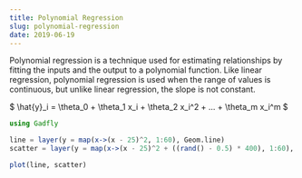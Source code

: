 ```yaml
---
title: Polynomial Regression
slug: polynomial-regression
date: 2019-06-19
---
```


Polynomial regression is a technique used for estimating relationships by fitting the inputs and the output to a polynomial function. Like linear regression, polynomial regression is used when the range of values is continuous, but unlike linear regression, the slope is not constant.

$
\hat{y}_i = \theta_0 + \theta_1 x_i + \theta_2 x_i^2 + ... + \theta_m x_i^m
$

<object data="polynomial-regression.svg" type="image/svg+xml">
    <param name="url" value="polynomial-regression.svg">
</object>

```julia
using Gadfly

line = layer(y = map(x->(x - 25)^2, 1:60), Geom.line)
scatter = layer(y = map(x->(x - 25)^2 + ((rand() - 0.5) * 400), 1:60), Geom.point)

plot(line, scatter)
```
